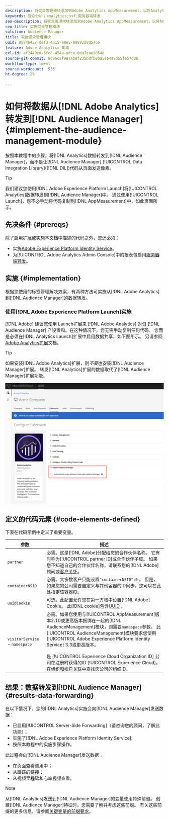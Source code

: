 ```yaml
---
description: 将受众管理模块添加到Adobe Analytics AppMeasurement，以将Analytics数据转发到Audience Manager，而不是让Audience ManagerData Integration Library(DIL)代码从页面发送像素。
keywords: 受众分析；analytics;ssf;服务器端转发
seo-description: 将受众管理模块添加到Adobe Analytics AppMeasurement，以将Analytics数据转发到Audience Manager，而不是让Audience ManagerData Integration Library(DIL)代码从页面发送像素。
seo-title: 实施受众管理模块
solution: Audience Manager
title: 实施受众管理模块
uuid: 08846427-def3-4a15-88e5-08882d8d57ce
feature: Adobe Analytics 集成
exl-id: af2449cd-5fc8-454a-adce-0da7cae80548
source-git-commit: 8c96c2f987ab0f235bdfb8ba5eb4a7d55fa57d0b
workflow-type: tm+mt
source-wordcount: '533'
ht-degree: 2%

---
```


# 如何将数据从[!DNL Adobe Analytics]转发到[!DNL Audience Manager] {#implement-the-audience-management-module}

按照本教程中的步骤，将[!DNL Analytics]数据转发到[!DNL Audience Manager]，而不是让[!DNL Audience Manager] [!UICONTROL Data Integration Library]([!DNL DIL])代码从页面发送像素。

>[!TIP]
>
>我们建议您使用[!DNL Adobe Experience Platform Launch]将[!UICONTROL Analytics]数据转发到[!DNL Audience Manager]中。 通过使用[!UICONTROL Launch]，您不必手动将代码复制到[!DNL AppMeasurement]中，如此页面所示。

## 先决条件 {#prereqs}

除了启用扩展或实施本文档中描述的代码之外，您还必须：

* 实施[Adobe Experience Platform Identity Service](https://experienceleague.adobe.com/docs/id-service/using/home.html)。
* 为[!UICONTROL Adobe Analytics Admin Console]中的报表包启用[服务器端转发](https://experienceleague.adobe.com/docs/analytics/admin/admin-tools/server-side-forwarding/ssf.html)。

## 实施 {#implementation}

根据您使用的标签管理解决方案，有两种方法可实施从[!DNL Adobe Analytics]到[!DNL Audience Manager]的数据转发。

### 使用[!DNL Adobe Experience Platform Launch]实施

[!DNL Adobe] 建议您使用 [](https://experienceleague.adobe.com/docs/launch/using/home.html?lang=en) Launch扩展来 [!DNL Adobe Analytics] 对资 [!DNL Audience Manager] 产设置和。在这种情况下，您无需手动复制任何代码。 您而是必须在[!DNL Analytics Launch]扩展中启用数据共享，如下图所示。 另请参阅[Adobe Analytics扩展](https://experienceleague.adobe.com/docs/launch/using/extensions-ref/adobe-extension/analytics-extension/overview.html#adobe-audience-manager)文档。

>[!TIP]
>
>如果安装[!DNL Adobe Analytics]扩展，则&#x200B;*不要*&#x200B;也安装[!DNL Audience Manager]扩展。 转发[!DNL Analytics]扩展的数据取代了[!DNL Audience Manager]扩展功能。

![如何启用从Adobe Analytics扩展到Audience Manager的数据共享](/help/using/integration/assets/analytics-to-aam.png)

## 定义的代码元素 {#code-elements-defined}

下表在代码示例中定义了重要变量。

| 参数 | 描述 |
|--- |--- |
| `partner` | 必需。这是[!DNL Adobe]分配给您的合作伙伴名称。 它有时称为[!UICONTROL partner ID]或合作伙伴子域。  如果您不知道自己的合作伙伴名称，请联系您的[!DNL Adobe]顾问或[客户关怀](https://helpx.adobe.com/cn/marketing-cloud/contact-support.html)。 |
| `containerNSID` | 必需。大多数客户只能设置`"containerNSID":0` 。 但是，如果您的公司需要自定义与其他容器的ID同步，您可以在此处指定该容器ID。 |
| `uuidCookie` | 可选。此配置允许您在第一方域中设置[!DNL Adobe] Cookie。 此[!DNL cookie]包含[UUID](../../reference/ids-in-aam.md) 。 |
| `visitorService` - `namespace` | 必需。如果您使用与[!UICONTROL AppMeasurement]版本2.10或更高版本捆绑在一起的[!DNL AudienceManagement]模块，则需要`namespace`参数。 此[!UICONTROL AudienceManagement]模块要求您使用[!UICONTROL Adobe Experience Platform Identity Service] 3.3或更高版本。 <br><br>是 [!UICONTROL Experience Cloud Organization ID] 公司在注册时获得的ID  [!UICONTROL Experience Cloud]。在[组织和帐户关联](https://experienceleague.adobe.com/docs/core-services/interface/manage-users-and-products/organizations.html)中查找您公司的组织ID。 |

## 结果：数据转发到[!DNL Audience Manager] {#results-data-forwarding}

在以下情况下，您的[!DNL Analytics]实施会向[!DNL Audience Manager]发送数据：

* 已启用[!UICONTROL Server-Side Forwarding]（请咨询您的顾问，了解此功能）；
* 实施了[!DNL Adobe Experience Platform Identity Service];
* 按照本教程中的实施步骤操作。

此过程会向[!DNL Audience Manager]发送数据：

* 在页面查看调用中；
* 从跟踪的链接；
* 从视频里程碑和心率视频查看。

>[!NOTE]
>
>从[!DNL Analytics]发送到[!DNL Audience Manager]的变量使用特殊前缀。 创建[!DNL Audience Manager]特征时，您需要了解并考虑这些前缀。 有关这些前缀的更多信息，请参阅[关键变量的前缀要求](../../features/traits/trait-variable-prefixes.md)。
